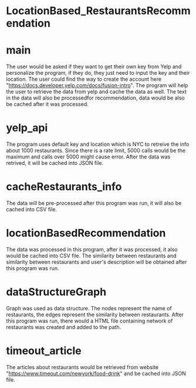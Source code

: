 # LocationBased_RestaurantsRecommendation

# main
The user would be asked if they want to get their own key from Yelp and personalize the program, if they do, they just need to input the key and 
their location. The user could find the way to create the account here "https://docs.developer.yelp.com/docs/fusion-intro".
The program will help the user to retrieve the data from yelp and cache the data as well. The text in the data will also be processedfor recommendation, 
data would be also be cached after it was processed.

# yelp_api
The program uses default key and location which is NYC to retreive the info about 1000 restaurants. Since there is a rate limit, 5000 calls would be 
the maximum and calls over 5000 might cause error. After the data was retrived, it will be cached into JSON file.

# cacheRestaurants_info
The data will be pre-processed after this program was run, it will also be cached into CSV file. 

# locationBasedRecommendation
The data was processed in this program, after it was processed, it also would be cached into CSV file. The similarity between restaurants and similarity
between restaurants and user's description will be obtained after this program was run.

# dataStructureGraph
Graph was used as data structure. The nodes represent the name of restaurants, the edges represent the similarity between restaurants. After this program was run, there would a HTML file containing network of restaurants was created and added to the path.

# timeout_article
The articles about restaurants would be retrieved from website "https://www.timeout.com/newyork/food-drink" and be cached into JSON file.



